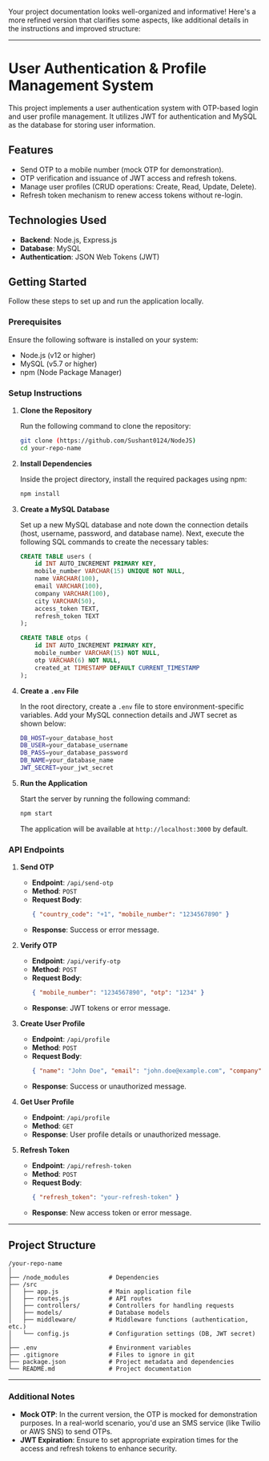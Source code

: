 Your project documentation looks well-organized and informative! Here's a more refined version that clarifies some aspects, like additional details in the instructions and improved structure:

---

# User Authentication & Profile Management System

This project implements a user authentication system with OTP-based login and user profile management. It utilizes JWT for authentication and MySQL as the database for storing user information.

## Features

- Send OTP to a mobile number (mock OTP for demonstration).
- OTP verification and issuance of JWT access and refresh tokens.
- Manage user profiles (CRUD operations: Create, Read, Update, Delete).
- Refresh token mechanism to renew access tokens without re-login.

## Technologies Used

- **Backend**: Node.js, Express.js
- **Database**: MySQL
- **Authentication**: JSON Web Tokens (JWT)

## Getting Started

Follow these steps to set up and run the application locally.

### Prerequisites

Ensure the following software is installed on your system:

- Node.js (v12 or higher)
- MySQL (v5.7 or higher)
- npm (Node Package Manager)

### Setup Instructions

1. **Clone the Repository**

   Run the following command to clone the repository:

   ```bash
   git clone (https://github.com/Sushant0124/NodeJS)
   cd your-repo-name
   ```

2. **Install Dependencies**

   Inside the project directory, install the required packages using npm:

   ```bash
   npm install
   ```

3. **Create a MySQL Database**

   Set up a new MySQL database and note down the connection details (host, username, password, and database name). Next, execute the following SQL commands to create the necessary tables:

   ```sql
   CREATE TABLE users (
       id INT AUTO_INCREMENT PRIMARY KEY,
       mobile_number VARCHAR(15) UNIQUE NOT NULL,
       name VARCHAR(100),
       email VARCHAR(100),
       company VARCHAR(100),
       city VARCHAR(50),
       access_token TEXT,
       refresh_token TEXT
   );

   CREATE TABLE otps (
       id INT AUTO_INCREMENT PRIMARY KEY,
       mobile_number VARCHAR(15) NOT NULL,
       otp VARCHAR(6) NOT NULL,
       created_at TIMESTAMP DEFAULT CURRENT_TIMESTAMP
   );
   ```

4. **Create a `.env` File**

   In the root directory, create a `.env` file to store environment-specific variables. Add your MySQL connection details and JWT secret as shown below:

   ```bash
   DB_HOST=your_database_host
   DB_USER=your_database_username
   DB_PASS=your_database_password
   DB_NAME=your_database_name
   JWT_SECRET=your_jwt_secret
   ```

5. **Run the Application**

   Start the server by running the following command:

   ```bash
   npm start
   ```

   The application will be available at `http://localhost:3000` by default.

### API Endpoints

1. **Send OTP**

   - **Endpoint**: `/api/send-otp`
   - **Method**: `POST`
   - **Request Body**: 
     ```json
     { "country_code": "+1", "mobile_number": "1234567890" }
     ```
   - **Response**: Success or error message.

2. **Verify OTP**

   - **Endpoint**: `/api/verify-otp`
   - **Method**: `POST`
   - **Request Body**:
     ```json
     { "mobile_number": "1234567890", "otp": "1234" }
     ```
   - **Response**: JWT tokens or error message.

3. **Create User Profile**

   - **Endpoint**: `/api/profile`
   - **Method**: `POST`
   - **Request Body**:
     ```json
     { "name": "John Doe", "email": "john.doe@example.com", "company": "Example Corp", "city": "New York" }
     ```
   - **Response**: Success or unauthorized message.

4. **Get User Profile**

   - **Endpoint**: `/api/profile`
   - **Method**: `GET`
   - **Response**: User profile details or unauthorized message.

5. **Refresh Token**

   - **Endpoint**: `/api/refresh-token`
   - **Method**: `POST`
   - **Request Body**:
     ```json
     { "refresh_token": "your-refresh-token" }
     ```
   - **Response**: New access token or error message.

---

## Project Structure

```
/your-repo-name
│
├── /node_modules           # Dependencies
├── /src
│   ├── app.js              # Main application file
│   ├── routes.js           # API routes
│   ├── controllers/        # Controllers for handling requests
│   ├── models/             # Database models
│   ├── middleware/         # Middleware functions (authentication, etc.)
│   └── config.js           # Configuration settings (DB, JWT secret)
│
├── .env                    # Environment variables
├── .gitignore              # Files to ignore in git
├── package.json            # Project metadata and dependencies
└── README.md               # Project documentation
```

---

### Additional Notes

- **Mock OTP**: In the current version, the OTP is mocked for demonstration purposes. In a real-world scenario, you'd use an SMS service (like Twilio or AWS SNS) to send OTPs.
- **JWT Expiration**: Ensure to set appropriate expiration times for the access and refresh tokens to enhance security.

